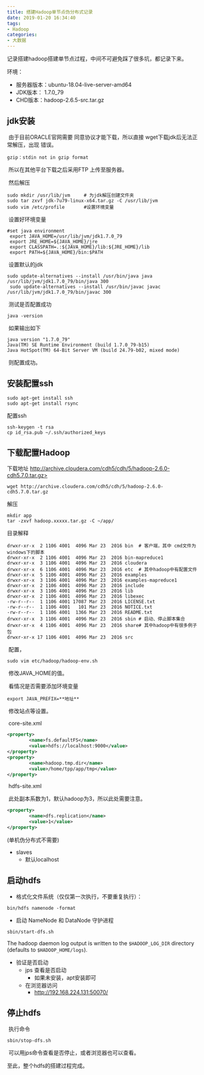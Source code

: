 ```yaml
---
title: 搭建Hadoop单节点伪分布式记录
date: 2019-01-20 16:34:40
tags:
- Hadoop
categories:
- 大数据
---
```


​	记录搭建hadoop搭建单节点过程，中间不可避免踩了很多坑，都记录下来。

<!--more-->

环境：

* 服务器版本：ubuntu-18.04-live-server-amd64
* JDK版本： 1.7.0_79
* CHD版本：hadoop-2.6.5-src.tar.gz

## jdk安装

​	由于目前ORACLE官网需要 同意协议才能下载，所以直接 wget下载jdk后无法正常解压，出现 错误。

```shell
gzip：stdin not in gzip format
```

​	所以在其他平台下载之后采用FTP 上传至服务器。

​	然后解压

```shell
sudo mkdir /usr/lib/jvm     # 为jdk解压创建文件夹
sudo tar zxvf jdk-7u79-linux-x64.tar.gz -C /usr/lib/jvm  
sudo vim /etc/profile 		#设置环境变量
```

​	设置好环境变量

```shell
#set java environment
 export JAVA_HOME=/usr/lib/jvm/jdk1.7.0_79
 export JRE_HOME=${JAVA_HOME}/jre
 export CLASSPATH=.:${JAVA_HOME}/lib:${JRE_HOME}/lib
 export PATH=${JAVA_HOME}/bin:$PATH
```

​	设置默认的jdk

```shell
sudo update-alternatives --install /usr/bin/java java /usr/lib/jvm/jdk1.7.0_79/bin/java 300
 sudo update-alternatives --install /usr/bin/javac javac /usr/lib/jvm/jdk1.7.0_79/bin/javac 300
```

​	测试是否配置成功

```shell
java -version
```

​	如果输出如下

```shell
java version "1.7.0_79"
Java(TM) SE Runtime Environment (build 1.7.0_79-b15)
Java HotSpot(TM) 64-Bit Server VM (build 24.79-b02, mixed mode)
```

​	则配置成功。

## 安装配置ssh

```shell
sudo apt-get install ssh
sudo apt-get install rsync	
```

配置ssh

```shell
ssh-keygen -t rsa
cp id_rsa.pub ~/.ssh/authorized_keys
```



## 下载配置Hadoop

下载地址   http://archive.cloudera.com/cdh5/cdh/5/hadoop-2.6.0-cdh5.7.0.tar.gz>

```shell
wget http://archive.cloudera.com/cdh5/cdh/5/hadoop-2.6.0-cdh5.7.0.tar.gz
```

解压

```shell
mkdir app
tar -zxvf hadoop.xxxxx.tar.gz -C ~/app/
```

目录解释

```shell
drwxr-xr-x  2 1106 4001  4096 Mar 23  2016 bin	# 客户端，其中 cmd文件为windows下的脚本
drwxr-xr-x  2 1106 4001  4096 Mar 23  2016 bin-mapreduce1
drwxr-xr-x  3 1106 4001  4096 Mar 23  2016 cloudera
drwxr-xr-x  6 1106 4001  4096 Mar 23  2016 etc	# 其中hadoop中有配置文件
drwxr-xr-x  5 1106 4001  4096 Mar 23  2016 examples
drwxr-xr-x  3 1106 4001  4096 Mar 23  2016 examples-mapreduce1
drwxr-xr-x  2 1106 4001  4096 Mar 23  2016 include
drwxr-xr-x  3 1106 4001  4096 Mar 23  2016 lib
drwxr-xr-x  2 1106 4001  4096 Mar 23  2016 libexec
-rw-r--r--  1 1106 4001 17087 Mar 23  2016 LICENSE.txt
-rw-r--r--  1 1106 4001   101 Mar 23  2016 NOTICE.txt
-rw-r--r--  1 1106 4001  1366 Mar 23  2016 README.txt
drwxr-xr-x  3 1106 4001  4096 Mar 23  2016 sbin	# 启动、停止脚本集合
drwxr-xr-x  4 1106 4001  4096 Mar 23  2016 share# 其中hadoop中有很多例子包
drwxr-xr-x 17 1106 4001  4096 Mar 23  2016 src

```

​	配置，

```shell
sudo vim etc/hadoop/hadoop-env.sh
```

​	修改JAVA_HOME的值。

​	看情况是否需要添加环境变量

```
export JAVA_PREFIX=**地址**
```

​	修改站点等设置。

​	core-site.xml

```xml
<property>
       	<name>fs.defaultFS</name>
        <value>hdfs://localhost:9000</value>
</property>
<property>
       	<name>hadoop.tmp.dir</name>
        <value>/home/tpp/app/tmp</value>
</property>
```

​	hdfs-site.xml

​	此处副本系数为1，默认hadoop为3，所以此处需要注意。

```xml
<property>
        <name>dfs.replication</name>
        <value>1</value>
</property>
```

(单机伪分布式不需要)

* slaves
  * 默认localhost

## 启动hdfs

* 格式化文件系统（仅仅第一次执行，不要重复执行）：

```shell
bin/hdfs namenode -format
```

* 启动 NameNode 和 DataNode 守护进程

```shell
sbin/start-dfs.sh
```

The hadoop daemon log output is written to the `$HADOOP_LOG_DIR` directory (defaults to `$HADOOP_HOME/logs`).

* 验证是否启动 
  * jps 查看是否启动
    * 如果未安装，apt安装即可
  * 在浏览器访问
    * http://192.168.224.131:50070/

## 停止hdfs

​	执行命令

```shell
sbin/stop-dfs.sh
```

​	可以用jps命令查看是否停止，或者浏览器也可以查看。



至此，整个hdfs的搭建过程完成。